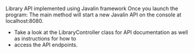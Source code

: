 Library API implemented using Javalin framework 
Once you launch the program:
The main method will start a new Javalin API on the console at localhost:8080.
 * Take a look at the LibraryController class for API documentation as well as instructions for how to
 * access the API endpoints.
